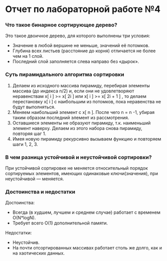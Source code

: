 # Отчет по лабораторной работе №4

### Что такое бинарное сортирующее дерево?
Это такое двоичное дерево, для которого выполнены три условия:
- Значение в любой вершине не меньше, значений её потомков.
- Глубина всех листьев (расстояние до корня) отличается не более чем на 1 слой.
- Последний слой заполняется слева направо без «дырок».
### Суть пирамидального алгоритма сортировки
1. Делаем из исходного массива пирамиду, перебирая элементы массива (до индекса n/2) и, если они не удовлетворяют неравенствам x[ i ] >= x[ 2i ] или x[ i ] >= x[ 2i + 1 ] , то делаем перестановку x[ i ] с наибольшим из потомков, пока неравенства не будут выполняться.
2. Меняем наибольший элемент с x[ n ]. После чего n = n -1, убирая таким образом последний элемент из рассмотрения.
3. Оставшиеся элементы не образуют пирамиду, т.к. наименьший элемент наверху. Делаем из этого набора снова пирамиду, повторяя шаг 1.
4. Имея новую пирамиду рекурсивно вызываем функцию и повторяем шаги 1, 2, 3.
### В чем разница устойчивой и неустойчивой сортировки?
При устойчивой сортировке не меняется относительный порядок сортируемых элементов, имеющих одинаковые ключи(значения), при неустойчивой — меняется.
### Достоинства и недостатки
Достоинства:

- Всегда (в худшем, лучшем и среднем случае) работает с временем O(N*logN).
- Требует всего O(1) дополнительной памяти.

Недостатки:

- Неустойчив.
- На почти отсортированных массивах работает столь же долго, как и на хаотических данных.